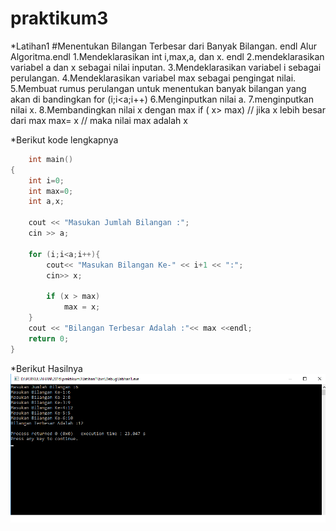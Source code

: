 # praktikum3

*Latihan1 #Menentukan Bilangan Terbesar dari Banyak Bilangan. endl
Alur Algoritma.endl
	1.Mendeklarasikan int i,max,a, dan x. endl
	2.mendeklarasikan variabel a dan x sebagai nilai inputan.
	3.Mendeklarasikan variabel i sebagai perulangan.
	4.Mendeklarasikan variabel max sebagai pengingat nilai.
	5.Membuat rumus perulangan untuk menentukan banyak bilangan yang akan di bandingkan
		for (i;i<a;i++)
	6.Menginputkan nilai a.
	7.menginputkan nilai x.
	8.Membandingkan nilai x dengan max
		if ( x> max) // jika x lebih besar dari max
	    	max= x   // maka nilai max adalah x

*Berikut kode lengkapnya

```c++
	int main()
{
    int i=0;
    int max=0;
    int a,x;

    cout << "Masukan Jumlah Bilangan :";
    cin >> a;

    for (i;i<a;i++){
        cout<< "Masukan Bilangan Ke-" << i+1 << ":";
        cin>> x;

        if (x > max)
            max = x;
    }
    cout << "Bilangan Terbesar Adalah :"<< max <<endl;
    return 0;
}
```

*Berikut Hasilnya
![img](https://raw.githubusercontent.com/aseps12/praktikum3/master/hasil1.png)
